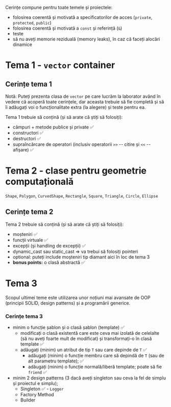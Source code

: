 
Cerințe compune pentru toate temele și proiectele:

- folosirea coerentă și motivată a specificatorilor de acces (`private`, `protected`, `public`)
- folosirea coerentă și motivată a `const` și referință (`&`)
- teste
- să nu aveți memorie reziduală (memory leaks), în caz că faceți alocări dinamice


# Tema 1 - `vector` container

## Cerințe tema 1

Notă: Puteți prezenta clasa de `vector` pe care lucrăm la laborator având în vedere că acoperă toate cerințele, dar aceasta trebuie să fie completă și să îi adăugați voi o funcționalitate extra (la alegere) și teste pentru ea.

Tema 1 trebuie să conțină (și să arate că știți să folosiți):

- câmpuri + metode publice și private ✅
- constructori ✅
- destructori ✅
- supraîncărcare de operatori (inclusiv operatorii `>>` -- citire și `<<` -- afișare) ✅

# Tema 2 - clase pentru geometrie computațională

`Shape`, `Polygon`, `CurvedShape`, `Rectangle`, `Square`, `Triangle`, `Circle`, `Ellipse`

## Cerințe tema 2

Tema 2 trebuie să conțină (și să arate că știți să folosiți):

- moșteniri ✅
- funcții virtuale ✅
- excepții (și handling de excepții) ✅
- dynamic_cast sau static_cast => va trebui să folosiți pointeri
- optional: puteți include moșteniri tip diamant aici în loc de tema 3
- **bonus points:** o clasă abstractă ✅

# Tema 3

Scopul ultimei teme este utilizarea unor noțiuni mai avansate de OOP (principii SOLID, design patterns) și a programării
generice.

### Cerințe tema 3

- minim o funcție șablon și o clasă șablon (template) ✅
  - modificați o clasă existentă care este ceva mai izolată de celelalte
  (să nu aveți foarte mult de modificat) și transformați-o în clasă template ✅
  - adăugați (minim) un atribut de tip `T` sau care depinde de `T` ✅
    - adăugați (minim) o funcție membru care să depindă de `T` (sau de alt parametru template); ✅
    - adăugați (minim) o funcție normală/liberă template; poate să fie `friend` ✅
- minim 2 design patterns (3 dacă aveți singleton sau ceva la fel de simplu și proiectul e simplu);
  - Singleton ✅ - `Logger`
  - Factory Method
  - Builder